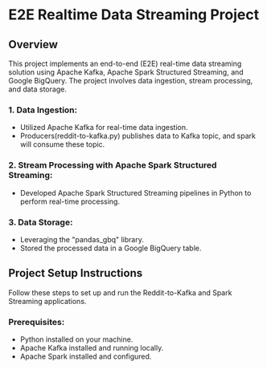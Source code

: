 # E2E Realtime Data Streaming Project

## Overview

This project implements an end-to-end (E2E) real-time data streaming solution using Apache Kafka, Apache Spark Structured Streaming, and Google BigQuery. The project involves data ingestion, stream processing, and data storage.

### 1. Data Ingestion:

- Utilized Apache Kafka for real-time data ingestion.
- Producers(reddit-to-kafka.py) publishes data to Kafka topic, and spark will consume these topic.

### 2. Stream Processing with Apache Spark Structured Streaming:

- Developed Apache Spark Structured Streaming pipelines in Python to perform real-time processing.

### 3. Data Storage:

- Leveraging the "pandas_gbq" library.
- Stored the processed data in a Google BigQuery table.

## Project Setup Instructions

Follow these steps to set up and run the Reddit-to-Kafka and Spark Streaming applications.

### Prerequisites:

- Python installed on your machine.
- Apache Kafka installed and running locally.
- Apache Spark installed and configured.
